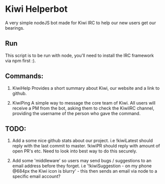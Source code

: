 # Kiwi Helperbot
A very simple nodeJS bot made for Kiwi IRC to help our new users get our bearings.

## Run
This script is to be run with node, you'll need to install the IRC framework via npm first :).

## Commands:
1. KiwiHelp
  Provides a short summary about Kiwi, our website and a link to github.
  
2. KiwiPing
  A simple way to message the core team of Kiwi. All users will receive a PM from the bot, asking them to check the KiwiIRC channel, providing the username of the person who gave the command.
  
  
## TODO:
1. Add a some nice github stats about our project. i.e !kiwiLatest should reply with the last commit to master. !kiwiPR should reply with amount of open PR's etc. Need to look into best way to do this securely.

2. Add some 'middleware' so users may send bugs / suggestions to an email address before they forget. i.e '!kiwiSuggestion - on my phone @684px the Kiwi icon is blurry' - this then sends an email via node to a specific email account?

